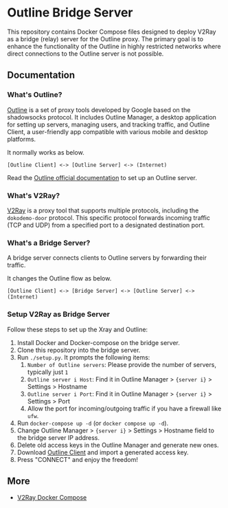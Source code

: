 # Outline Bridge Server

This repository contains Docker Compose files designed to deploy V2Ray as a bridge (relay) server for the Outline proxy.
The primary goal is to enhance the functionality of the Outline in highly restricted networks where direct connections to the Outline server is not possible.

## Documentation

### What's Outline?

[Outline](https://getoutline.org) is a set of proxy tools developed by Google based on the shadowsocks protocol.
It includes Outline Manager, a desktop application for setting up servers, managing users, and tracking traffic, and Outline Client,
a user-friendly app compatible with various mobile and desktop platforms.

It normally works as below.

```
[Outline Client] <-> [Outline Server] <-> (Internet)
```

Read the [Outline official documentation](https://getoutline.org/get-started) to set up an Outline server.

### What's V2Ray?

[V2Ray](https://github.com/v2fly/v2ray-core) is a proxy tool that supports multiple protocols, including the `dokodemo-door` protocol.
This specific protocol forwards incoming traffic (TCP and UDP) from a specified port to a designated destination port.

### What's a Bridge Server?

A bridge server connects clients to Outline servers by forwarding their traffic.

It changes the Outline flow as below.

```
[Outline Client] <-> [Bridge Server] <-> [Outline Server] <-> (Internet)
```

### Setup V2Ray as Bridge Server

Follow these steps to set up the Xray and Outline:

1. Install Docker and Docker-compose on the bridge server.
1. Clone this repository into the bridge server.
1. Run `./setup.py`. It prompts the following items:
    1. `Number of Outline servers`: Please provide the number of servers, typically just `1`
    1. `Outline server i Host`: Find it in Outline Manager > `{server i}` > Settings > Hostname
    1. `Outline server i Port`: Find it in Outline Manager > `{server i}` > Settings > Port
    1. Allow the port for incoming/outgoing traffic if you have a firewall like `ufw`.
1. Run `docker-compose up -d` (or `docker compose up -d`).
1. Change Outline Manager > `{server i}` > Settings > Hostname field to the bridge server IP address.
1. Delete old access keys in the Outline Manager and generate new ones.
1. Download [Outline Client](https://getoutline.org/get-started/#step-3) and import a generated access key.
1. Press "CONNECT" and enjoy the freedom!

## More

* [V2Ray Docker Compose](https://github.com/miladrahimi/v2ray-docker-compose)
